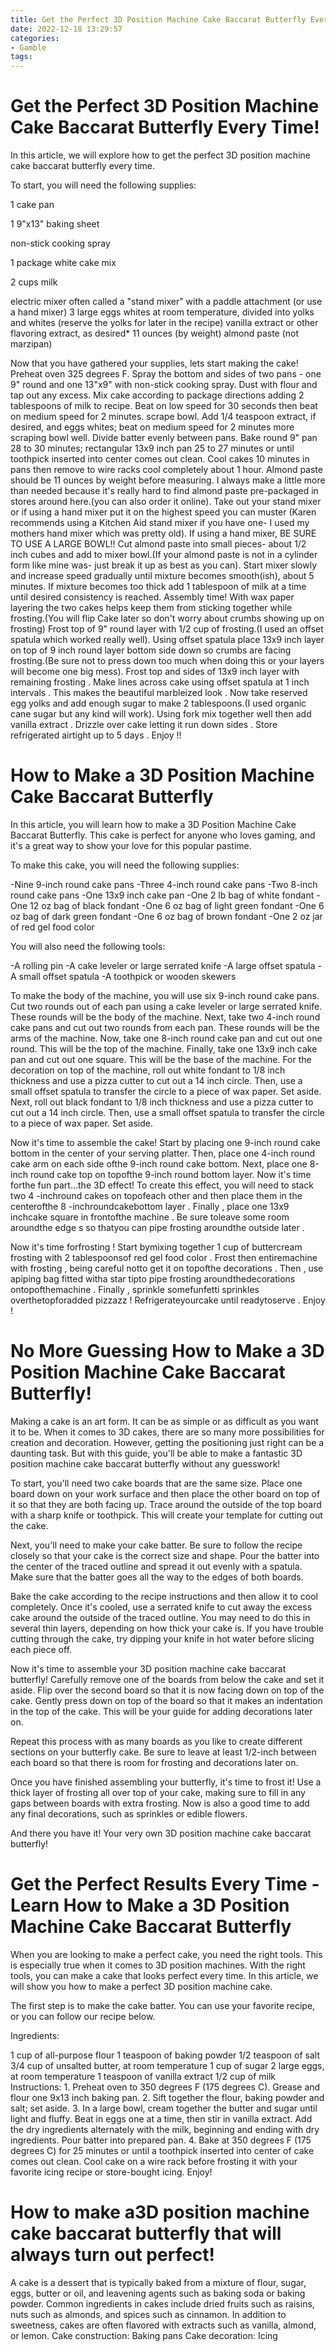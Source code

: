 ```yaml
---
title: Get the Perfect 3D Position Machine Cake Baccarat Butterfly Every Time!
date: 2022-12-18 13:29:57
categories:
- Gamble
tags:
---
```



#  Get the Perfect 3D Position Machine Cake Baccarat Butterfly Every Time!

In this article, we will explore how to get the perfect 3D position machine cake baccarat butterfly every time.

To start, you will need the following supplies:

1 cake pan

1 9"x13" baking sheet

non-stick cooking spray

1 package white cake mix

2 cups milk

electric mixer
 often called a "stand mixer" with a paddle attachment (or use a hand mixer) 
3 large eggs whites at room temperature, divided into yolks and whites (reserve the yolks for later in the recipe) 
vanilla extract or other flavoring extract, as desired* 
11 ounces (by weight) almond paste (not marzipan) 

Now that you have gathered your supplies, lets start making the cake! Preheat oven 325 degrees F. Spray the bottom and sides of two pans - one 9" round and one 13"x9" with non-stick cooking spray. Dust with flour and tap out any excess. Mix cake according to package directions adding 2 tablespoons of milk to recipe. Beat on low speed for 30 seconds then beat on medium speed for 2 minutes. scrape bowl. Add 1/4 teaspoon extract, if desired, and eggs whites; beat on medium speed for 2 minutes more scraping bowl well. Divide batter evenly between pans. Bake round 9" pan 28 to 30 minutes; rectangular 13x9 inch pan 25 to 27 minutes or until toothpick inserted into center comes out clean. Cool cakes 10 minutes in pans then remove to wire racks cool completely about 1 hour. Almond paste should be 11 ounces by weight before measuring. I always make a little more than needed because it's really hard to find almond paste pre-packaged in stores around here.(you can also order it online). Take out your stand mixer or if using a hand mixer put it on the highest speed you can muster (Karen recommends using a Kitchen Aid stand mixer if you have one- I used my mothers hand mixer which was pretty old). If using a hand mixer, BE SURE TO USE A LARGE BOWL!! Cut almond paste into small pieces- about 1/2 inch cubes and add to mixer bowl.(If your almond paste is not in a cylinder form like mine was- just break it up as best as you can). Start mixer slowly and increase speed gradually until mixture becomes smooth(ish), about 5 minutes. If mixture becomes too thick add 1 tablespoon of milk at a time until desired consistency is reached. Assembly time! With wax paper layering the two cakes helps keep them from sticking together while frosting.(You will flip Cake later so don't worry about crumbs showing up on frosting) Frost top of 9" round layer with 1/2 cup of frosting.(I used an offset spatula which worked really well). Using offset spatula place 13x9 inch layer on top of 9 inch round layer bottom side down so crumbs are facing frosting.(Be sure not to press down too much when doing this or your layers will become one big mess). Frost top and sides of 13x9 inch layer with remaining frosting . Make lines across cake using offset spatula at 1 inch intervals . This makes the beautiful marbleized look . Now take reserved egg yolks and add enough sugar to make 2 tablespoons.(I used organic cane sugar but any kind will work). Using fork mix together well then add vanilla extract . Drizzle over cake letting it run down sides . Store refrigerated airtight up to 5 days . Enjoy !!

#  How to Make a 3D Position Machine Cake Baccarat Butterfly 

In this article, you will learn how to make a 3D Position Machine Cake Baccarat Butterfly. This cake is perfect for anyone who loves gaming, and it's a great way to show your love for this popular pastime.

To make this cake, you will need the following supplies:

-Nine 9-inch round cake pans
-Three 4-inch round cake pans
-Two 8-inch round cake pans
-One 13x9 inch cake pan
-One 2 lb bag of white fondant
-One 12 oz bag of black fondant
-One 6 oz bag of light green fondant
-One 6 oz bag of dark green fondant
-One 6 oz bag of brown fondant
-One 2 oz jar of red gel food color


You will also need the following tools:

-A rolling pin
-A cake leveler or large serrated knife
-A large offset spatula
-A small offset spatula
-A toothpick or wooden skewers 

To make the body of the machine, you will use six 9-inch round cake pans. Cut two rounds out of each pan using a cake leveler or large serrated knife. These rounds will be the body of the machine. 
Next, take two 4-inch round cake pans and cut out two rounds from each pan. These rounds will be the arms of the machine. 
Now, take one 8-inch round cake pan and cut out one round. This will be the top of the machine. Finally, take one 13x9 inch cake pan and cut out one square. This will be the base of the machine. 
For the decoration on top of the machine, roll out white fondant to 1/8 inch thickness and use a pizza cutter to cut out a 14 inch circle. Then, use a small offset spatula to transfer the circle to a piece of wax paper. Set aside. 
Next, roll out black fondant to 1/8 inch thickness and use a pizza cutter to cut out a 14 inch circle. Then, use a small offset spatula to transfer the circle to a piece of wax paper. Set aside.  

Now it's time to assemble the cake! Start by placing one 9-inch round cake bottom in the center of your serving platter. Then, place one 4-inch round cake arm on each side ofthe 9-inch round cake bottom. Next, place one 8-inch round cake top on topofthe 9-inch round bottom layer. Now it's time forthe fun part…the 3D effect! To create this effect, you will need to stack two 4 -inchround cakes on topofeach other and then place them in the centerofthe 8 -inchroundcakebottom layer . Finally , place one 13x9 inchcake square in frontofthe machine . Be sure toleave some room aroundthe edge s so thatyou can pipe frosting aroundthe outside later .  

Now it's time forfrosting ! Start bymixing together 1 cup of buttercream frosting with 2 tablespoonsof red gel food color . Frost then entiremachine with frosting , being careful notto get it on topofthe decorations . Then , use apiping bag fitted witha star tipto pipe frosting aroundthedecorations ontopofthemachine . Finally , sprinkle somefunfetti sprinkles overthetopforadded pizzazz ! Refrigerateyourcake until readytoserve . Enjoy !

#  No More Guessing How to Make a 3D Position Machine Cake Baccarat Butterfly!

Making a cake is an art form. It can be as simple or as difficult as you want it to be. When it comes to 3D cakes, there are so many more possibilities for creation and decoration. However, getting the positioning just right can be a daunting task. But with this guide, you'll be able to make a fantastic 3D position machine cake baccarat butterfly without any guesswork!

To start, you'll need two cake boards that are the same size. Place one board down on your work surface and then place the other board on top of it so that they are both facing up. Trace around the outside of the top board with a sharp knife or toothpick. This will create your template for cutting out the cake.

Next, you'll need to make your cake batter. Be sure to follow the recipe closely so that your cake is the correct size and shape. Pour the batter into the center of the traced outline and spread it out evenly with a spatula. Make sure that the batter goes all the way to the edges of both boards.

Bake the cake according to the recipe instructions and then allow it to cool completely. Once it's cooled, use a serrated knife to cut away the excess cake around the outside of the traced outline. You may need to do this in several thin layers, depending on how thick your cake is. If you have trouble cutting through the cake, try dipping your knife in hot water before slicing each piece off.

Now it's time to assemble your 3D position machine cake baccarat butterfly! Carefully remove one of the boards from below the cake and set it aside. Flip over the second board so that it is now facing down on top of the cake. Gently press down on top of the board so that it makes an indentation in the top of the cake. This will be your guide for adding decorations later on.

Repeat this process with as many boards as you like to create different sections on your butterfly cake. Be sure to leave at least 1/2-inch between each board so that there is room for frosting and decorations later on.

Once you have finished assembling your butterfly, it's time to frost it! Use a thick layer of frosting all over top of your cake, making sure to fill in any gaps between boards with extra frosting. Now is also a good time to add any final decorations, such as sprinkles or edible flowers.

And there you have it! Your very own 3D position machine cake baccarat butterfly!

#  Get the Perfect Results Every Time - Learn How to Make a 3D Position Machine Cake Baccarat Butterfly

When you are looking to make a perfect cake, you need the right tools. This is especially true when it comes to 3D position machines. With the right tools, you can make a cake that looks perfect every time. In this article, we will show you how to make a perfect 3D position machine cake.

The first step is to make the cake batter. You can use your favorite recipe, or you can follow our recipe below.

Ingredients:

1 cup of all-purpose flour
1 teaspoon of baking powder
1/2 teaspoon of salt
3/4 cup of unsalted butter, at room temperature
1 cup of sugar
2 large eggs, at room temperature
1 teaspoon of vanilla extract
1/2 cup of milk
Instructions: 1. Preheat oven to 350 degrees F (175 degrees C). Grease and flour one 9x13 inch baking pan. 2. Sift together the flour, baking powder and salt; set aside. 3. In a large bowl, cream together the butter and sugar until light and fluffy. Beat in eggs one at a time, then stir in vanilla extract. Add the dry ingredients alternately with the milk, beginning and ending with dry ingredients. Pour batter into prepared pan. 4. Bake at 350 degrees F (175 degrees C) for 25 minutes or until a toothpick inserted into center of cake comes out clean. Cool cake on a wire rack before frosting it with your favorite icing recipe or store-bought icing. Enjoy!

#  How to make a3D position machine cake baccarat butterfly that will always turn out perfect!



A cake is a dessert that is typically baked from a mixture of flour, sugar, eggs, butter or oil, and leavening agents such as baking soda or baking powder. Common ingredients in cakes include dried fruits such as raisins, nuts such as almonds, and spices such as cinnamon. In addition to sweetness, cakes are often flavored with extracts such as vanilla, almond, or lemon. Cake construction: Baking pans Cake decoration: Icing